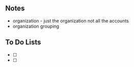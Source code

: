 ## Notes

- organization - just the organization not all the accounts
- organization grouping 
## To Do Lists

- [ ] 
- [ ] 




